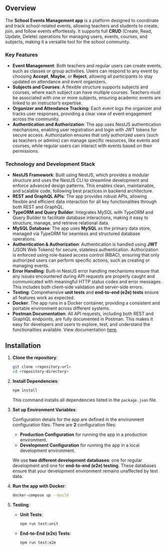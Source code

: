 
## Overview

The **School Events Management app** is a platform designed to coordinate and track school-related events, allowing teachers and students to create, join, and follow events effortlessly. It supports full **CRUD** (Create, Read, Update, Delete) operations for managing users, events, courses, and subjects, making it a versatile tool for the school community.

### Key Features

- **Event Management**: Both teachers and regular users can create events, such as classes or group activities. Users can respond to any event by choosing **Accept**, **Maybe**, or **Reject**, allowing all participants to stay updated on attendance and event organizers.
- **Subjects and Courses**: A flexible structure supports subjects and courses, where each subject can have multiple courses. Teachers must be associated with one or more subjects, ensuring academic events are linked to an instructor’s expertise.
- **Organizer and Attendance Tracking**: Each event logs the organizer and tracks user responses, providing a clear view of event engagement across the community.
- **Authentication and Authorization**: The app uses NestJS authentication mechanisms, enabling user registration and login with JWT tokens for secure access. Authorization ensures that only authorized users (such as teachers or admins) can manage specific resources, like events and courses, while regular users can interact with events based on their permissions.

### Technology and Development Stack

- **NestJS Framework**: Built using NestJS, which provides a modular structure and uses the NestJS CLI to streamline development and enforce advanced design patterns. This enables clean, maintainable, and scalable code, following best practices in backend architecture.
- **REST and GraphQL APIs**: The app provides robust APIs, allowing flexible and efficient data interaction for all key functionalities through both REST and GraphQL.
- **TypeORM and Query Builder**: Integrates MySQL with TypeORM and Query Builder to facilitate database interactions, making it easy to structure, manage, and retrieve relational data.
- **MySQL Database**: The app uses **MySQL** as the primary data store, managed via TypeORM for seamless and structured database operations.
- **Authentication & Authorization**: Authentication is handled using **JWT** (JSON Web Tokens) for secure, stateless authentication. Authorization is enforced using role-based access control (RBAC), ensuring that only authorized users can perform specific actions, such as creating or managing events.
- **Error Handling**: Built-in NestJS error handling mechanisms ensure that any issues encountered during API requests are properly caught and communicated with meaningful HTTP status codes and error messages. This includes both client-side validation and server-side errors.
- **Testing**: Comprehensive **unit tests** and **end-to-end (e2e) tests** ensure all features work as expected.
- **Docker**: The app runs in a Docker container, providing a consistent and portable environment across different systems.
- **Postman Documentation**: All API requests, including both REST and GraphQL endpoints, are fully documented in Postman. This makes it easy for developers and users to explore, test, and understand the functionalities available. View documentation [here](https://documenter.getpostman.com/view/38510958/2sAY55bJLx#491d3242-5137-4f82-a8ab-800ac8aa4946).

## Installation

1. **Clone the repository**:
   ```bash
   git clone <repository-url>
   cd <repository-directory>
   ```

2. **Install Dependencies**:
   ```bash
   npm install
   ```
   This command installs all dependencies listed in the `package.json` file.

3. **Set up Environment Variables**:

   Configuration details for the app are defined in the environment configuration files. There are **2** configuration files:
   - **Production Configuration** for running the app in a production environment.
   - **Development Configuration** for running the app in a local development environment.
   
   We use **two different development databases**: one for regular development and one for **end-to-end (e2e) testing**. These databases ensure that your development environment remains unaffected by test data.

4. **Run the app with Docker**:
   ```bash
   docker-compose up --build
   ```

5. **Testing**:
   - **Unit Tests**:
     ```bash
     npm run test:unit
     ```
   - **End-to-End (e2e) Tests**:
     ```bash
     npm run test:e2e
     ```
